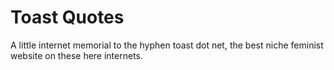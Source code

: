 # Toast Quotes

A little internet memorial to the hyphen toast dot net, the best niche feminist website on these here internets.
